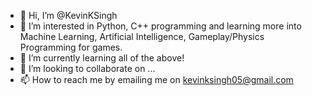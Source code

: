 - 👋 Hi, I’m @KevinKSingh
- 👀 I’m interested in Python, C++ programming and learning more into Machine Learning, Artificial Intelligence, Gameplay/Physics Programming for games.
- 🌱 I’m currently learning all of the above!
- 💞️ I’m looking to collaborate on ...
- 📫 How to reach me by emailing me on kevinksingh05@gmail.com 

<!---
KevinKSingh/KevinKSingh is a ✨ special ✨ repository because its `README.md` (this file) appears on your GitHub profile.
You can click the Preview link to take a look at your changes.
--->
